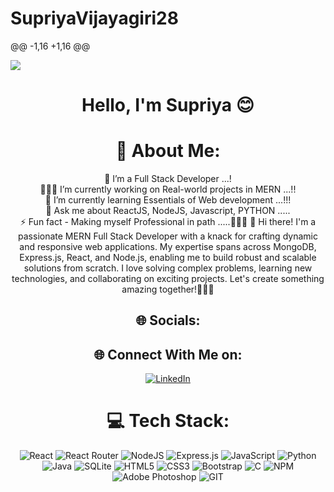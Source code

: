 # SupriyaVijayagiri28

@@ -1,16 +1,16 @@
 
 [![](https://visitcount.itsvg.in/api?id=VijayKumarPeddagari&icon=5&color=10)](https://visitcount.itsvg.in)
 <h1 align="center">Hello, I'm Supriya 😊</h1>
 
 <div align="center">
 
 # 💫 About Me:
 🔭  I’m a Full Stack Developer ...!<br>👨🏻‍💻  I’m currently working on Real-world projects in MERN ...!!<br>🌱 I’m currently learning Essentials of Web development ...!!!<br>💬 Ask me about ReactJS, NodeJS, Javascript, PYTHON .....<br>⚡ Fun fact - Making myself Professional in path .....👨🏻‍🎓
 🔭 Hi there! I'm a passionate MERN Full Stack Developer with a knack for crafting dynamic and responsive web applications. My expertise spans across MongoDB, Express.js, React, and Node.js, enabling me to build robust and scalable solutions from scratch. I love solving complex problems, learning new technologies, and collaborating on exciting projects. Let's create something amazing together!👨🏻‍🎓
 
 
 ## 🌐 Socials:
 ## 🌐 Connect With Me on:
 [![LinkedIn](https://img.shields.io/badge/LinkedIn-%230077B5.svg?logo=linkedin&logoColor=white)](https://www.linkedin.com/in/Supriya-Vijayagiri/) 
 
 # 💻 Tech Stack:
 ![React](https://img.shields.io/badge/react-%2320232a.svg?style=for-the-badge&logo=react&logoColor=%2361DAFB) ![React Router](https://img.shields.io/badge/React_Router-CA4245?style=for-the-badge&logo=react-router&logoColor=white) ![NodeJS](https://img.shields.io/badge/node.js-6DA55F?style=for-the-badge&logo=node.js&logoColor=white) ![Express.js](https://img.shields.io/badge/express.js-%23404d59.svg?style=for-the-badge&logo=express&logoColor=%2361DAFB) ![JavaScript](https://img.shields.io/badge/javascript-%23323330.svg?style=for-the-badge&logo=javascript&logoColor=%23F7DF1E) ![Python](https://img.shields.io/badge/python-3670A0?style=for-the-badge&logo=python&logoColor=ffdd54) ![Java](https://img.shields.io/badge/java-%23ED8B00.svg?style=for-the-badge&logo=openjdk&logoColor=white) ![SQLite](https://img.shields.io/badge/sqlite-%2307405e.svg?style=for-the-badge&logo=sqlite&logoColor=white) ![HTML5](https://img.shields.io/badge/html5-%23E34F26.svg?style=for-the-badge&logo=html5&logoColor=white) ![CSS3](https://img.shields.io/badge/css3-%231572B6.svg?style=for-the-badge&logo=css3&logoColor=white) ![Bootstrap](https://img.shields.io/badge/bootstrap-%238511FA.svg?style=for-the-badge&logo=bootstrap&logoColor=white) ![C](https://img.shields.io/badge/c-%2300599C.svg?style=for-the-badge&logo=c&logoColor=white) ![NPM](https://img.shields.io/badge/NPM-%23CB3837.svg?style=for-the-badge&logo=npm&logoColor=white) ![Adobe Photoshop](https://img.shields.io/badge/adobe%20photoshop-%2331A8FF.svg?style=for-the-badge&logo=adobe%20photoshop&logoColor=white) ![GIT](https://img.shields.io/badge/Git-fc6d26?style=for-the-badge&logo=git&logoColor=white)
